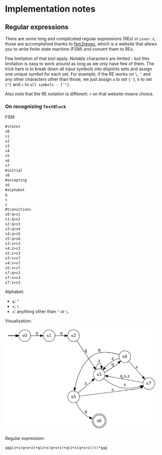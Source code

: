 # Implementation notes

## Regular expressions

There are some long and complicated regular expressions (REs) in `Lexer.x`,
those are accomplished thanks to [fsm2regex](http://ivanzuzak.info/noam/webapps/fsm2regex/),
which is a website that allows you to write finite state machine (FSM)
and convert them to REs.

Few limitation of that tool apply. Notably characters are limited - but this limitation
is easy to work around as long as we only have few of them.
The trick here is to break down all input symbols into disjoints sets
and assign one unique symbol for each set.
For example, if the RE works on `\`, `"` and any other characters other than those,
we just assign `a` to set `{'}`, `b` to set `{"}` and `c` to `all symbols - {'"}`.

Also note that the RE notation is different: `+` on that website means choice.

### On recognizing `TextBlock`

FSM:

```
#states
s0
s1
s2
s3
s4
s5
s6
s7
#initial
s0
#accepting
s6
#alphabet
q
s
z
#transitions
s0:q>s1
s1:q>s2
s2:q>s3
s3:q>s4
s4:q>s5
s5:q>s6
s3:z>s3
s4:z>s3
s5:z>s3
s3:s>s7
s4:s>s7
s5:s>s7
s7:q>s3
s7:s>s3
s7:z>s3
```

Alphabet:

- `q`: `"`
- `s`: `\`
- `z`: anything other than `"` or `\`.

Visualization:

![fsm-TextBlock](/docs/imgs/fsm-TextBlock.png)

Regular expression:

```
qqq(z+s(q+s+z)+q(z+s(q+s+z)+q(z+s(q+s+z))))*qqq
```
